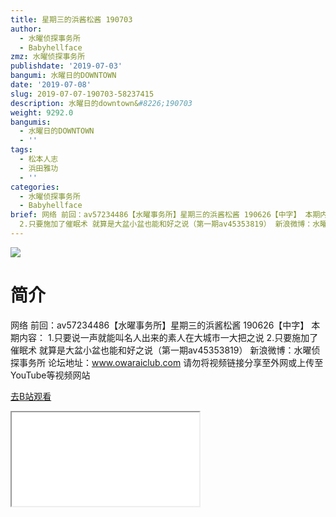 ```yaml
---
title: 星期三的浜酱松酱 190703
author:
  - 水曜侦探事务所
  - Babyhellface
zmz: 水曜侦探事务所
publishdate: '2019-07-03'
bangumi: 水曜日的DOWNTOWN
date: '2019-07-08'
slug: 2019-07-07-190703-58237415
description: 水曜日的downtown&#8226;190703
weight: 9292.0
bangumis:
  - 水曜日的DOWNTOWN
  - ''
tags:
  - 松本人志
  - 浜田雅功
  - ''
categories:
  - 水曜侦探事务所
  - Babyhellface
brief: 网络 前回：av57234486【水曜事务所】星期三的浜酱松酱 190626【中字】 本期内容： 1.只要说一声就能叫名人出来的素人在大城市一大把之说
  2.只要施加了催眠术 就算是大盆小盆也能和好之说（第一期av45353819） 新浪微博：水曜侦探事务所 论坛地址：www.owaraiclub.com 请勿将视频链接分享至外网或上传至YouTube等视频网站
---
```

![](https://raw.githubusercontent.com/tcgriffith/owaraisite/master/static/tmpimg/45f80221aa257f2b05978ebc664a1b214d3006b7.jpg.480.jpg)
# 简介  
网络
前回：av57234486【水曜事务所】星期三的浜酱松酱 190626【中字】
本期内容：
1.只要说一声就能叫名人出来的素人在大城市一大把之说
2.只要施加了催眠术 就算是大盆小盆也能和好之说（第一期av45353819）
新浪微博：水曜侦探事务所 论坛地址：www.owaraiclub.com
请勿将视频链接分享至外网或上传至YouTube等视频网站  

[去B站观看](https://www.bilibili.com/video/av58237415/)
<div class ="resp-container"><iframe class="testiframe" src="//player.bilibili.com/player.html?aid=58237415"", scrolling="no", allowfullscreen="true" > </iframe></div> 
